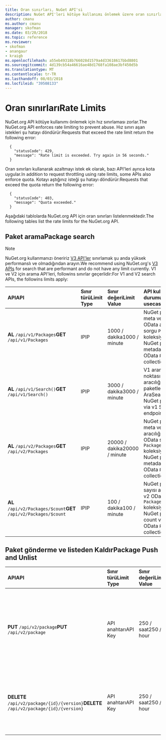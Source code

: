 ```yaml
---
title: Oran sınırları, NuGet API'si
description: NuGet API'leri kötüye kullanımı önlemek üzere oran sınırları zorunlu.
author: cmanu
ms.author: cmanu
manager: skofman
ms.date: 03/20/2018
ms.topic: reference
ms.reviewer:
- skofman
- anangaur
- kraigb
ms.openlocfilehash: a55eb49318b766028d1579a4d33618617bbd8801
ms.sourcegitcommit: 4d139cb54a46616ae48d1768fa108ae3bf450d5b
ms.translationtype: MT
ms.contentlocale: tr-TR
ms.lasthandoff: 08/03/2018
ms.locfileid: "39508133"
---
```

# <a name="rate-limits"></a><span data-ttu-id="1706f-103">Oran sınırları</span><span class="sxs-lookup"><span data-stu-id="1706f-103">Rate Limits</span></span>

<span data-ttu-id="1706f-104">NuGet.org API kötüye kullanımı önlemek için hız sınırlaması zorlar.</span><span class="sxs-lookup"><span data-stu-id="1706f-104">The NuGet.org API enforces rate limiting to prevent abuse.</span></span> <span data-ttu-id="1706f-105">Hız sınırı aşan istekleri şu hatayı döndürür:</span><span class="sxs-lookup"><span data-stu-id="1706f-105">Requests that exceed the rate limit return the following error:</span></span> 

  ~~~
    {
      "statusCode": 429,
      "message": "Rate limit is exceeded. Try again in 56 seconds."
    }
  ~~~

<span data-ttu-id="1706f-106">Oran sınırları kullanarak azaltmayı istek ek olarak, bazı API'leri ayrıca kota uygular.</span><span class="sxs-lookup"><span data-stu-id="1706f-106">In addition to request throttling using rate limits, some APIs also enforce quota.</span></span> <span data-ttu-id="1706f-107">Kotayı aştığınız isteği şu hatayı döndürür:</span><span class="sxs-lookup"><span data-stu-id="1706f-107">Requests that exceed the quota return the following error:</span></span>

  ~~~
    {
      "statusCode": 403,
      "message": "Quota exceeded."
    }
  ~~~

<span data-ttu-id="1706f-108">Aşağıdaki tablolarda NuGet.org API için oran sınırları listelenmektedir.</span><span class="sxs-lookup"><span data-stu-id="1706f-108">The following tables list the rate limits for the NuGet.org API.</span></span>

## <a name="package-search"></a><span data-ttu-id="1706f-109">Paket arama</span><span class="sxs-lookup"><span data-stu-id="1706f-109">Package search</span></span>

> [!Note]
> <span data-ttu-id="1706f-110">NuGet.org kullanmanızı öneririz [V3 API'ler](https://docs.microsoft.com/nuget/api/search-query-service-resource) sınırlamak şu anda yüksek performanslı ve olmadığından arayın.</span><span class="sxs-lookup"><span data-stu-id="1706f-110">We recommend using NuGet.org's [V3 APIs](https://docs.microsoft.com/nuget/api/search-query-service-resource) for search that are performant and do not have any limit currently.</span></span> <span data-ttu-id="1706f-111">V1 ve V2 için arama API'leri, followins sınırlar geçerlidir:</span><span class="sxs-lookup"><span data-stu-id="1706f-111">For V1 and V2 search APIs, the followins limits apply:</span></span>


| <span data-ttu-id="1706f-112">API</span><span class="sxs-lookup"><span data-stu-id="1706f-112">API</span></span> | <span data-ttu-id="1706f-113">Sınır türü</span><span class="sxs-lookup"><span data-stu-id="1706f-113">Limit Type</span></span> | <span data-ttu-id="1706f-114">Sınır değeri</span><span class="sxs-lookup"><span data-stu-id="1706f-114">Limit Value</span></span> | <span data-ttu-id="1706f-115">API kullanım durumu</span><span class="sxs-lookup"><span data-stu-id="1706f-115">API usecase</span></span> |
|:---|:---|:---|:---|
<span data-ttu-id="1706f-116">**AL** `/api/v1/Packages`</span><span class="sxs-lookup"><span data-stu-id="1706f-116">**GET** `/api/v1/Packages`</span></span> | <span data-ttu-id="1706f-117">IP</span><span class="sxs-lookup"><span data-stu-id="1706f-117">IP</span></span> | <span data-ttu-id="1706f-118">1000 / dakika</span><span class="sxs-lookup"><span data-stu-id="1706f-118">1000 / minute</span></span> | <span data-ttu-id="1706f-119">NuGet paketi meta verilerini v1 OData aracılığıyla sorgu `Packages` koleksiyonu</span><span class="sxs-lookup"><span data-stu-id="1706f-119">Query NuGet package metadata via v1 OData `Packages` collection</span></span> |
<span data-ttu-id="1706f-120">**AL** `/api/v1/Search()`</span><span class="sxs-lookup"><span data-stu-id="1706f-120">**GET** `/api/v1/Search()`</span></span> | <span data-ttu-id="1706f-121">IP</span><span class="sxs-lookup"><span data-stu-id="1706f-121">IP</span></span> | <span data-ttu-id="1706f-122">3000 / dakika</span><span class="sxs-lookup"><span data-stu-id="1706f-122">3000 / minute</span></span> | <span data-ttu-id="1706f-123">V1 arama uç noktası aracılığıyla NuGet paketleri Ara</span><span class="sxs-lookup"><span data-stu-id="1706f-123">Search for NuGet packages via v1 Search endpoint</span></span> | 
<span data-ttu-id="1706f-124">**AL** `/api/v2/Packages`</span><span class="sxs-lookup"><span data-stu-id="1706f-124">**GET** `/api/v2/Packages`</span></span> | <span data-ttu-id="1706f-125">IP</span><span class="sxs-lookup"><span data-stu-id="1706f-125">IP</span></span> | <span data-ttu-id="1706f-126">20000 / dakika</span><span class="sxs-lookup"><span data-stu-id="1706f-126">20000 / minute</span></span> | <span data-ttu-id="1706f-127">NuGet paketi meta verilerini aracılığıyla v2 OData sorgu `Packages` koleksiyonu</span><span class="sxs-lookup"><span data-stu-id="1706f-127">Query NuGet package metadata via v2 OData `Packages` collection</span></span> | 
<span data-ttu-id="1706f-128">**AL** `/api/v2/Packages/$count`</span><span class="sxs-lookup"><span data-stu-id="1706f-128">**GET** `/api/v2/Packages/$count`</span></span> | <span data-ttu-id="1706f-129">IP</span><span class="sxs-lookup"><span data-stu-id="1706f-129">IP</span></span> | <span data-ttu-id="1706f-130">100 / dakika</span><span class="sxs-lookup"><span data-stu-id="1706f-130">100 / minute</span></span> | <span data-ttu-id="1706f-131">NuGet paket sayısı aracılığıyla v2 OData sorgu `Packages` koleksiyonu</span><span class="sxs-lookup"><span data-stu-id="1706f-131">Query NuGet package count via v2 OData `Packages` collection</span></span> | 

## <a name="package-push-and-unlist"></a><span data-ttu-id="1706f-132">Paket gönderme ve listeden Kaldır</span><span class="sxs-lookup"><span data-stu-id="1706f-132">Package Push and Unlist</span></span>

| <span data-ttu-id="1706f-133">API</span><span class="sxs-lookup"><span data-stu-id="1706f-133">API</span></span> | <span data-ttu-id="1706f-134">Sınır türü</span><span class="sxs-lookup"><span data-stu-id="1706f-134">Limit Type</span></span> | <span data-ttu-id="1706f-135">Sınır değeri</span><span class="sxs-lookup"><span data-stu-id="1706f-135">Limit Value</span></span> | <span data-ttu-id="1706f-136">API kullanım durumu</span><span class="sxs-lookup"><span data-stu-id="1706f-136">API usecase</span></span> | 
|:---|:---|:---|:--- |
<span data-ttu-id="1706f-137">**PUT** `/api/v2/package`</span><span class="sxs-lookup"><span data-stu-id="1706f-137">**PUT** `/api/v2/package`</span></span> | <span data-ttu-id="1706f-138">API anahtarı</span><span class="sxs-lookup"><span data-stu-id="1706f-138">API Key</span></span> | <span data-ttu-id="1706f-139">250 / saat</span><span class="sxs-lookup"><span data-stu-id="1706f-139">250 / hour</span></span> | <span data-ttu-id="1706f-140">V2 anında iletme uç noktası aracılığıyla yeni bir NuGet paketi (sürüm) karşıya yükleyin</span><span class="sxs-lookup"><span data-stu-id="1706f-140">Upload a new NuGet package (version) via v2 push endpoint</span></span> 
<span data-ttu-id="1706f-141">**DELETE** `/api/v2/package/{id}/{version}`</span><span class="sxs-lookup"><span data-stu-id="1706f-141">**DELETE** `/api/v2/package/{id}/{version}`</span></span> | <span data-ttu-id="1706f-142">API anahtarı</span><span class="sxs-lookup"><span data-stu-id="1706f-142">API Key</span></span> | <span data-ttu-id="1706f-143">250 / saat</span><span class="sxs-lookup"><span data-stu-id="1706f-143">250 / hour</span></span> | <span data-ttu-id="1706f-144">V2 uç noktası aracılığıyla bir NuGet paketi (sürüm) listeden Kaldır</span><span class="sxs-lookup"><span data-stu-id="1706f-144">Unlist a NuGet package (version) via v2 endpoint</span></span> 
